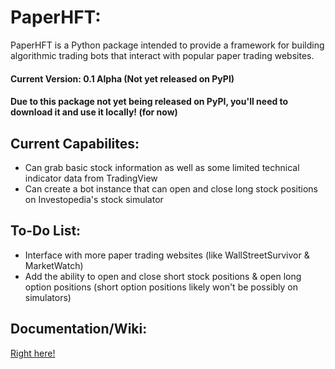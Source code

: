 # PaperHFT:
PaperHFT is a Python package intended to provide a framework for building algorithmic trading bots that interact with popular paper trading websites.
#### Current Version: 0.1 Alpha (Not yet released on PyPI)
#### Due to this package not yet being released on PyPI, you'll need to download it and use it locally! (for now)

## Current Capabilites:
* Can grab basic stock information as well as some limited technical indicator data from TradingView
* Can create a bot instance that can open and close long stock positions on Investopedia's stock simulator

## To-Do List:
* Interface with more paper trading websites (like WallStreetSurvivor & MarketWatch)
* Add the ability to open and close short stock positions & open long option positions (short option positions likely won't be possibly on simulators)

## Documentation/Wiki:
[Right here!](https://github.com/ethanrasmussen/paperhft/wiki)
